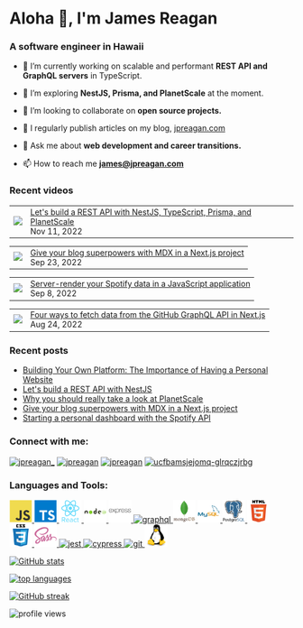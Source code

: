 # Aloha 👋, I'm James Reagan

### A software engineer in Hawaii

- 🔭 I’m currently working on scalable and performant **REST API and GraphQL servers** in TypeScript.

- 🌱 I’m exploring **NestJS, Prisma, and PlanetScale** at the moment.

- 👯 I’m looking to collaborate on **open source projects.**

- 📝 I regularly publish articles on my blog, [jpreagan.com](jpreagan.com)

- 💬 Ask me about **web development and career transitions.**

- 📫 How to reach me **james@jpreagan.com**

### Recent videos

<!-- YOUTUBE:START --><table><tr><td><a href="https://www.youtube.com/watch?v=Ob8_MpAZ7ps"><img width="140px" src="https://i.ytimg.com/vi/Ob8_MpAZ7ps/mqdefault.jpg"></a></td>
<td><a href="https://www.youtube.com/watch?v=Ob8_MpAZ7ps">Let&#39;s build a REST API with NestJS, TypeScript, Prisma, and PlanetScale</a><br/>Nov 11, 2022</td></tr></table>
<table><tr><td><a href="https://www.youtube.com/watch?v=I3EgHcya0fc"><img width="140px" src="https://i.ytimg.com/vi/I3EgHcya0fc/mqdefault.jpg"></a></td>
<td><a href="https://www.youtube.com/watch?v=I3EgHcya0fc">Give your blog superpowers with MDX in a Next.js project</a><br/>Sep 23, 2022</td></tr></table>
<table><tr><td><a href="https://www.youtube.com/watch?v=ncYrUMWnFLQ"><img width="140px" src="https://i.ytimg.com/vi/ncYrUMWnFLQ/mqdefault.jpg"></a></td>
<td><a href="https://www.youtube.com/watch?v=ncYrUMWnFLQ">Server-render your Spotify data in a JavaScript application</a><br/>Sep 8, 2022</td></tr></table>
<table><tr><td><a href="https://www.youtube.com/watch?v=Bly6ek8sR9g"><img width="140px" src="https://i.ytimg.com/vi/Bly6ek8sR9g/mqdefault.jpg"></a></td>
<td><a href="https://www.youtube.com/watch?v=Bly6ek8sR9g">Four ways to fetch data from the GitHub GraphQL API in Next.js</a><br/>Aug 24, 2022</td></tr></table>
<!-- YOUTUBE:END -->

### Recent posts

<!-- BLOG-POST-LIST:START -->
- [Building Your Own Platform: The Importance of Having a Personal Website](https://dev.to/jpreagan/building-your-own-platform-the-importance-of-having-a-personal-website-3a26)
- [Let&#39;s build a REST API with NestJS](https://dev.to/jpreagan/lets-build-a-rest-api-with-nestjs-34ek)
- [Why you should really take a look at PlanetScale](https://dev.to/jpreagan/why-you-should-really-take-a-look-at-planetscale-8kf)
- [Give your blog superpowers with MDX in a Next.js project](https://dev.to/jpreagan/give-your-blog-superpowers-with-mdx-in-a-nextjs-project-334d)
- [Starting a personal dashboard with the Spotify API](https://dev.to/jpreagan/starting-a-personal-dashboard-with-the-spotify-api-526p)
<!-- BLOG-POST-LIST:END -->

### Connect with me:

<p align="left">
  <a href="https://twitter.com/jpreagan_" target="blank"><img align="center" src="https://raw.githubusercontent.com/rahuldkjain/github-profile-readme-generator/master/src/images/icons/Social/twitter.svg" alt="jpreagan_" height="30" width="40" /></a>
  <a href="https://linkedin.com/in/jpreagan" target="blank"><img align="center" src="https://raw.githubusercontent.com/rahuldkjain/github-profile-readme-generator/master/src/images/icons/Social/linked-in-alt.svg" alt="jpreagan" height="30" width="40" /></a>
<a href="https://dev.to/jpreagan" target="blank"><img align="center" src="https://raw.githubusercontent.com/rahuldkjain/github-profile-readme-generator/master/src/images/icons/Social/devto.svg" alt="jpreagan" height="30" width="40" /></a>
<a href="https://www.youtube.com/channel/UCFBAMSjeJOmQ-gLrqczjRbg" target="blank"><img align="center" src="https://raw.githubusercontent.com/rahuldkjain/github-profile-readme-generator/master/src/images/icons/Social/youtube.svg" alt="ucfbamsjejomq-glrqczjrbg" height="30" width="40" /></a
</p>

### Languages and Tools:

<p align="left">
  <a href="https://developer.mozilla.org/en-US/docs/Web/JavaScript" target="_blank" rel="noreferrer">
    <img src="https://raw.githubusercontent.com/devicons/devicon/master/icons/javascript/javascript-original.svg" alt="javascript" width="40" height="40" />
  </a>
  <a href="https://www.typescriptlang.org/" target="_blank" rel="noreferrer">
    <img src="https://raw.githubusercontent.com/devicons/devicon/master/icons/typescript/typescript-original.svg" alt="typescript" width="40" height="40" />
  </a>
  <a href="https://reactjs.org/" target="_blank" rel="noreferrer">
    <img src="https://raw.githubusercontent.com/devicons/devicon/master/icons/react/react-original-wordmark.svg" alt="react" width="40" height="40" />
  </a>
  <a href="https://nodejs.org" target="_blank" rel="noreferrer">
    <img src="https://raw.githubusercontent.com/devicons/devicon/master/icons/nodejs/nodejs-original-wordmark.svg" alt="nodejs" width="40" height="40" />
  </a>
  <a href="https://expressjs.com" target="_blank" rel="noreferrer">
    <img src="https://raw.githubusercontent.com/devicons/devicon/master/icons/express/express-original-wordmark.svg" alt="express" width="40" height="40" />
  </a>
  <a href="https://graphql.org" target="_blank" rel="noreferrer">
    <img src="https://www.vectorlogo.zone/logos/graphql/graphql-icon.svg" alt="graphql" width="40" height="40" />
  </a>
  <a href="https://www.mongodb.com/" target="_blank" rel="noreferrer">
    <img src="https://raw.githubusercontent.com/devicons/devicon/master/icons/mongodb/mongodb-original-wordmark.svg" alt="mongodb" width="40" height="40" />
  </a>
  <a href="https://www.mysql.com/" target="_blank" rel="noreferrer">
    <img src="https://raw.githubusercontent.com/devicons/devicon/master/icons/mysql/mysql-original-wordmark.svg" alt="mysql" width="40" height="40" />
  </a>
  <a href="https://www.postgresql.org" target="_blank" rel="noreferrer">
    <img src="https://raw.githubusercontent.com/devicons/devicon/master/icons/postgresql/postgresql-original-wordmark.svg" alt="postgresql" width="40" height="40" />
  </a><a href="https://www.w3.org/html/" target="_blank" rel="noreferrer">
    <img src="https://raw.githubusercontent.com/devicons/devicon/master/icons/html5/html5-original-wordmark.svg" alt="html5" width="40" height="40" />
  </a>
  <a href="https://www.w3schools.com/css/" target="_blank" rel="noreferrer">
    <img src="https://raw.githubusercontent.com/devicons/devicon/master/icons/css3/css3-original-wordmark.svg" alt="css3" width="40" height="40" />
  </a>
  <a href="https://sass-lang.com" target="_blank" rel="noreferrer">
    <img src="https://raw.githubusercontent.com/devicons/devicon/master/icons/sass/sass-original.svg" alt="sass" width="40" height="40" />
  </a>
  <a href="https://jestjs.io" target="_blank" rel="noreferrer">
    <img src="https://www.vectorlogo.zone/logos/jestjsio/jestjsio-icon.svg" alt="jest" width="40" height="40" />
  </a>  <a href="https://www.cypress.io" target="_blank" rel="noreferrer">
    <img src="https://raw.githubusercontent.com/simple-icons/simple-icons/6e46ec1fc23b60c8fd0d2f2ff46db82e16dbd75f/icons/cypress.svg" alt="cypress" width="40" height="40" />
  </a>  <a href="https://git-scm.com/" target="_blank" rel="noreferrer">
    <img src="https://www.vectorlogo.zone/logos/git-scm/git-scm-icon.svg" alt="git" width="40" height="40" />
  </a>
  <a href="https://www.linux.org/" target="_blank" rel="noreferrer">
    <img src="https://raw.githubusercontent.com/devicons/devicon/master/icons/linux/linux-original.svg" alt="linux" width="40" height="40" />
  </a>
</p>

[![GitHub stats](https://github-readme-stats.vercel.app/api?username=jpreagan)](https://github.com/anuraghazra/github-readme-stats)

[![top languages](https://github-readme-stats.vercel.app/api/top-langs/?username=jpreagan)](https://github.com/anuraghazra/github-readme-stats)

[![GitHub streak](https://github-readme-streak-stats.herokuapp.com/?user=jpreagan)](https://github.com/DenverCoder1/github-readme-streak-stats)

![profile views](https://gpvc.arturio.dev/jpreagan)

